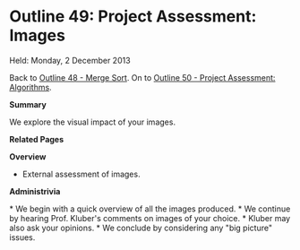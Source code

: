 Outline 49: Project Assessment: Images
======================================

Held: Monday, 2 December 2013

Back to [Outline 48 - Merge Sort](outline.48.html).
On to [Outline 50 - Project Assessment: Algorithms](outline.50.html).

**Summary**

We explore the visual impact of your images.

**Related Pages**


**Overview**

* External assessment of images.

**Administrivia**


<section id="methodology" title="Proposed Methodology">
* We begin with a quick overview of all the images produced.
* We continue by hearing Prof. Kluber's comments on images of your choice.
    * Kluber may also ask your opinions.
* We conclude by considering any "big picture" issues.


